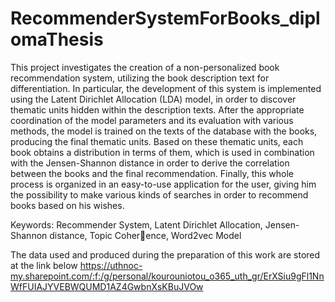 # RecommenderSystemForBooks_diplomaThesis
This project investigates the creation of a non-personalized book recommendation system,
utilizing the book description text for differentiation. 
In particular, the development of this system is implemented using the Latent Dirichlet Allocation (LDA) model, 
in order to discover thematic units hidden within the description texts. 
After the appropriate coordination of the model parameters and its evaluation with various methods, the model is trained on the
texts of the database with the books, producing the final thematic units. Based on these thematic units, each book obtains a distribution in terms of them, 
which is used in combination with the Jensen-Shannon distance in order to derive the correlation between the books and
the final recommendation. Finally, this whole process is organized in an easy-to-use application for the user, giving
him the possibility to make various kinds of searches in order to recommend books based on
his wishes.

Keywords: Recommender System, Latent Dirichlet Allocation, Jensen-Shannon distance, Topic Coherence, Word2vec Model

Τhe data used and produced during the preparation of this work are stored at the link below https://uthnoc-my.sharepoint.com/:f:/g/personal/kourouniotou_o365_uth_gr/ErXSiu9gFl1NnWfFUIAJYVEBWQUMD1AZ4GwbnXsKBuJVOw
